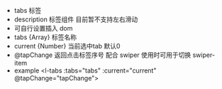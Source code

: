 * tabs 标签
* description 标签组件 目前暂不支持左右滑动
* 可自行设置插入 dom
* tabs {Array} 标签名称
* current {Number} 当前选中tab 默认0
* @tapChange 返回点击标签序号 配合 swiper 使用时可用于切换 swiper-item
* example <l-tabs :tabs="tabs" :current="current" @tapChange="tapChange"></l-tabs>